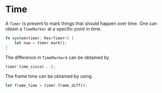 # Time

A `Timer` is present to mark things that should happen over time.
One can obtain a `TimeMarker` at a specific point in time.
```rust
fn system(timer: Res<Timer>) {
    let now = timer.mark();
}
```

The difference in `TimeMarker`s can be obtained by 
```rust
timer.time_since(...);
```

The frame time can be obtained by using
```rust
let frame_time = timer.frame_diff();
```

